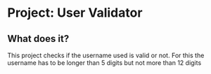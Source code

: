 # Project: User Validator

## What does it?

This project checks if the username used is valid or not.
For this the username has to be longer than 5 digits but not more than 12 digits

 